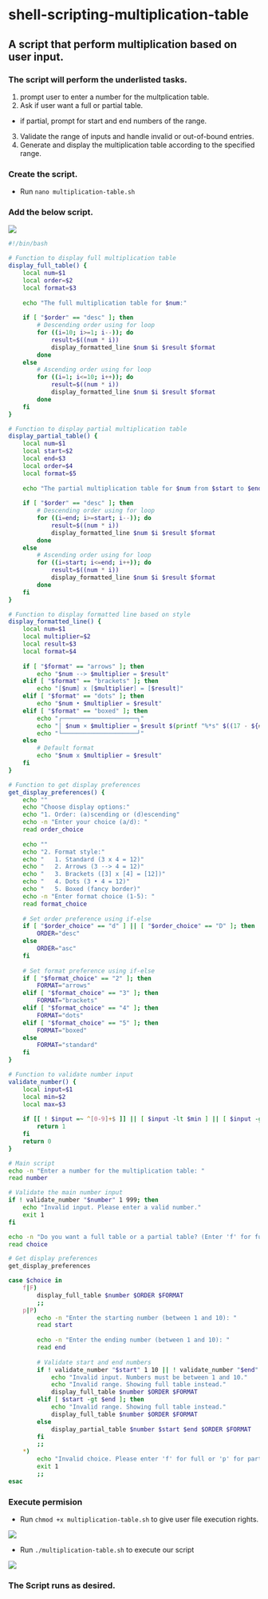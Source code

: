 # shell-scripting-multiplication-table
## A script that perform multiplication based on user input.

### The script will perform the underlisted tasks.
1. prompt user to enter a number for the multplication  table.
2. Ask if user want a full or partial table.
  * if partial, prompt for start and end numbers of the range.
3. Validate the range of inputs and handle invalid or out-of-bound entries.
4. Generate and display the multiplication table according to the specified range.

### Create the script.
* Run `nano multiplication-table.sh`

### Add the below script.
![](./img/Pasted%20image.png)

```bash
#!/bin/bash

# Function to display full multiplication table
display_full_table() {
    local num=$1
    local order=$2
    local format=$3
    
    echo "The full multiplication table for $num:"
    
    if [ "$order" == "desc" ]; then
        # Descending order using for loop
        for ((i=10; i>=1; i--)); do
            result=$((num * i))
            display_formatted_line $num $i $result $format
        done
    else
        # Ascending order using for loop
        for ((i=1; i<=10; i++)); do
            result=$((num * i))
            display_formatted_line $num $i $result $format
        done
    fi
}

# Function to display partial multiplication table
display_partial_table() {
    local num=$1
    local start=$2
    local end=$3
    local order=$4
    local format=$5
    
    echo "The partial multiplication table for $num from $start to $end:"
    
    if [ "$order" == "desc" ]; then
        # Descending order using for loop
        for ((i=end; i>=start; i--)); do
            result=$((num * i))
            display_formatted_line $num $i $result $format
        done
    else
        # Ascending order using for loop
        for ((i=start; i<=end; i++)); do
            result=$((num * i))
            display_formatted_line $num $i $result $format
        done
    fi
}

# Function to display formatted line based on style
display_formatted_line() {
    local num=$1
    local multiplier=$2
    local result=$3
    local format=$4
    
    if [ "$format" == "arrows" ]; then
        echo "$num --> $multiplier = $result"
    elif [ "$format" == "brackets" ]; then
        echo "[$num] x [$multiplier] = [$result]"
    elif [ "$format" == "dots" ]; then
        echo "$num • $multiplier = $result"
    elif [ "$format" == "boxed" ]; then
        echo "┌─────────────────────┐"
        echo "│ $num × $multiplier = $result $(printf "%*s" $((17 - ${#num} - ${#multiplier} - ${#result})) "")│"
        echo "└─────────────────────┘"
    else
        # Default format
        echo "$num x $multiplier = $result"
    fi
}

# Function to get display preferences
get_display_preferences() {
    echo ""
    echo "Choose display options:"
    echo "1. Order: (a)scending or (d)escending"
    echo -n "Enter your choice (a/d): "
    read order_choice
    
    echo ""
    echo "2. Format style:"
    echo "   1. Standard (3 x 4 = 12)"
    echo "   2. Arrows (3 --> 4 = 12)"
    echo "   3. Brackets ([3] x [4] = [12])"
    echo "   4. Dots (3 • 4 = 12)"
    echo "   5. Boxed (fancy border)"
    echo -n "Enter format choice (1-5): "
    read format_choice
    
    # Set order preference using if-else
    if [ "$order_choice" == "d" ] || [ "$order_choice" == "D" ]; then
        ORDER="desc"
    else
        ORDER="asc"
    fi
    
    # Set format preference using if-else
    if [ "$format_choice" == "2" ]; then
        FORMAT="arrows"
    elif [ "$format_choice" == "3" ]; then
        FORMAT="brackets"
    elif [ "$format_choice" == "4" ]; then
        FORMAT="dots"
    elif [ "$format_choice" == "5" ]; then
        FORMAT="boxed"
    else
        FORMAT="standard"
    fi
}

# Function to validate number input
validate_number() {
    local input=$1
    local min=$2
    local max=$3
    
    if [[ ! $input =~ ^[0-9]+$ ]] || [ $input -lt $min ] || [ $input -gt $max ]; then
        return 1
    fi
    return 0
}

# Main script
echo -n "Enter a number for the multiplication table: "
read number

# Validate the main number input
if ! validate_number "$number" 1 999; then
    echo "Invalid input. Please enter a valid number."
    exit 1
fi

echo -n "Do you want a full table or a partial table? (Enter 'f' for full, 'p' for partial): "
read choice

# Get display preferences
get_display_preferences

case $choice in
    f|F)
        display_full_table $number $ORDER $FORMAT
        ;;
    p|P)
        echo -n "Enter the starting number (between 1 and 10): "
        read start
        
        echo -n "Enter the ending number (between 1 and 10): "
        read end
        
        # Validate start and end numbers
        if ! validate_number "$start" 1 10 || ! validate_number "$end" 1 10; then
            echo "Invalid input. Numbers must be between 1 and 10."
            echo "Invalid range. Showing full table instead."
            display_full_table $number $ORDER $FORMAT
        elif [ $start -gt $end ]; then
            echo "Invalid range. Showing full table instead."
            display_full_table $number $ORDER $FORMAT
        else
            display_partial_table $number $start $end $ORDER $FORMAT
        fi
        ;;
    *)
        echo "Invalid choice. Please enter 'f' for full or 'p' for partial."
        exit 1
        ;;
esac
```
### Execute permision
* Run `chmod +x multiplication-table.sh` to give user file execution rights.

![](./img/Pasted%20image%20(2).png)

* Run `./multiplication-table.sh` to execute our script

![](./img/Pasted%20image%20(3).png)

### The Script runs as desired.

